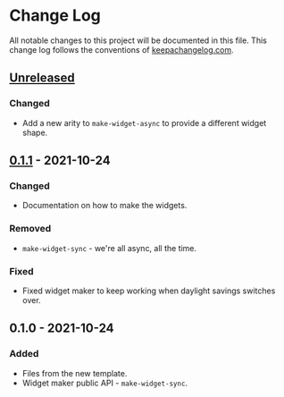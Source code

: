 # Change Log
All notable changes to this project will be documented in this file. This change log follows the conventions of [keepachangelog.com](http://keepachangelog.com/).

## [Unreleased]
### Changed
- Add a new arity to `make-widget-async` to provide a different widget shape.

## [0.1.1] - 2021-10-24
### Changed
- Documentation on how to make the widgets.

### Removed
- `make-widget-sync` - we're all async, all the time.

### Fixed
- Fixed widget maker to keep working when daylight savings switches over.

## 0.1.0 - 2021-10-24
### Added
- Files from the new template.
- Widget maker public API - `make-widget-sync`.

[Unreleased]: https://github.com/your-name/snap-todos/compare/0.1.1...HEAD
[0.1.1]: https://github.com/your-name/snap-todos/compare/0.1.0...0.1.1
